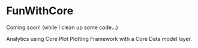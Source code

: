 # FunWithCore

Coming soon! (while I clean up some code...)

Analytics using Core Plot Plotting Framework with a Core Data model layer.